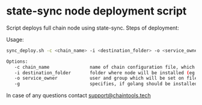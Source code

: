# state-sync node deployment script

Script deploys full chain node using state-sync.
Steps of deployment:


Usage: 
```bash
sync_deploy.sh -c <chain_name> -i <destination_folder> -o <service_owner> [-g]

Options:
   -c chain_name               name of chain configuration file, which will be used for deployment;
   -i destination_folder       folder where node will be installed (eg. /home/juno);
   -o service_owner            user and group which will be set on files and folders in destination;
   -g                          specifies, if golang should be installed;
```
In case of any questions contact support@chaintools.tech